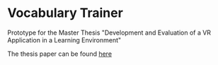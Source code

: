 # Vocabulary Trainer

Prototype for the Master Thesis
"Development and Evaluation of a VR Application in a Learning Environment"

The thesis paper can be found [here](https://epub.jku.at/obvulihs/content/titleinfo/12371615)